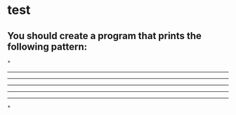 # test
## You should create a program that prints the following pattern:
    *
    
   ***
   
  *****
  
 *******
 
  *****

   ***
   
    *
